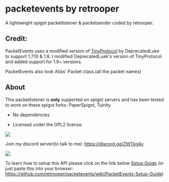 # packetevents by retrooper

A lightweight spigot packetlistener & packetsender coded by retrooper.

## Credit:

PacketEvents uses a modified version of [TinyProtocol](http://github.com/dmulloy2/ProtocolLib/blob/master/TinyProtocol/src/main/java/com/comphenix/tinyprotocol/TinyProtocol.java) by DeprecatedLuke to support 1.7.10 & 1.8.
I modified DeprecatedLuek's version of TinyProtocol and added support for 1.9+ versions.

PacketEvents also took Atlas' Packet class.(all the packet names)

## About

This packetlistener is **only** supported on spigot servers and has been tested to work on these spigot forks: PaperSpigot, Tuinity

* No dependencies

* Licensed under the GPL2 license.

[![](https://img.shields.io/badge/License-GPLv2-blue.svg)](https://www.gnu.org/licenses/gpl-2.0)

Join my discord server(to talk to me): https://discord.gg/ZWTkg4v

[![](https://jitpack.io/v/retrooper/packetevents.svg)](https://jitpack.io/#retrooper/packetevents)

To learn how to setup this API please click on the link below
[Setup Guide](https://github.com/retrooper/packetevents/wiki/PacketEvents-Setup-Guide)
(or just paste this into your browser: https://github.com/retrooper/packetevents/wiki/PacketEvents-Setup-Guide)

